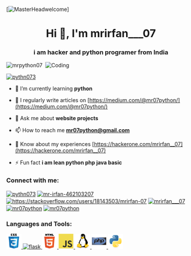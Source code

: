 [![MasterHead](https://t3.ftcdn.net/jpg/05/00/17/44/240_F_500174431_O5euXSmpriL6EWcI7se1siHrkNPJ9Z9i.jpg)welcome]
<h1 align="center">Hi 👋, I'm mrirfan___07</h1>
<h3 align="center">i am hacker and python programer from India</h3>
<img align="right" alt="Coding" width="400" src="https://t3.ftcdn.net/jpg/04/06/44/06/240_F_406440606_qroAwIwm1eKvqNDKYsZcgKzRCLkYrymY.jpg">

<p align="left"> <img src="https://komarev.com/ghpvc/?username=mrpython07&label=Profile%20views&color=0e75b6&style=flat" alt="mrpython07" /> </p>

<p align="left"> <a href="https://twitter.com/pythn073" target="blank"><img src="https://img.shields.io/twitter/follow/pythn073?logo=twitter&style=for-the-badge" alt="pythn073" /></a> </p>

- 🌱 I’m currently learning **python**

- 📝 I regularly write articles on [https://medium.com/@mr07python/](https://medium.com/@mr07python/)

- 💬 Ask me about **website projects**

- 📫 How to reach me **mr07python@gmail.com**

- 📄 Know about my experiences [https://hackerone.com/mrirfan__07](https://hackerone.com/mrirfan__07)

- ⚡ Fun fact **i am lean python php java basic**

<h3 align="left">Connect with me:</h3>
<p align="left">
<a href="https://twitter.com/pythn073" target="blank"><img align="center" src="https://raw.githubusercontent.com/rahuldkjain/github-profile-readme-generator/master/src/images/icons/Social/twitter.svg" alt="pythn073" height="30" width="40" /></a>
<a href="https://linkedin.com/in/mr-irfan-462103207" target="blank"><img align="center" src="https://raw.githubusercontent.com/rahuldkjain/github-profile-readme-generator/master/src/images/icons/Social/linked-in-alt.svg" alt="mr-irfan-462103207" height="30" width="40" /></a>
<a href="https://stackoverflow.com/users/https://stackoverflow.com/users/18143503/mrirfan-07" target="blank"><img align="center" src="https://raw.githubusercontent.com/rahuldkjain/github-profile-readme-generator/master/src/images/icons/Social/stack-overflow.svg" alt="https://stackoverflow.com/users/18143503/mrirfan-07" height="30" width="40" /></a>
<a href="https://instagram.com/mrirfan___07" target="blank"><img align="center" src="https://raw.githubusercontent.com/rahuldkjain/github-profile-readme-generator/master/src/images/icons/Social/instagram.svg" alt="mrirfan___07" height="30" width="40" /></a>
<a href="https://medium.com/mr07python" target="blank"><img align="center" src="https://raw.githubusercontent.com/rahuldkjain/github-profile-readme-generator/master/src/images/icons/Social/medium.svg" alt="mr07python" height="30" width="40" /></a>
<a href="https://auth.geeksforgeeks.org/user/mr07python" target="blank"><img align="center" src="https://raw.githubusercontent.com/rahuldkjain/github-profile-readme-generator/master/src/images/icons/Social/geeks-for-geeks.svg" alt="mr07python" height="30" width="40" /></a>
</p>

<h3 align="left">Languages and Tools:</h3>
<p align="left"> <a href="https://www.w3schools.com/css/" target="_blank" rel="noreferrer"> <img src="https://raw.githubusercontent.com/devicons/devicon/master/icons/css3/css3-original-wordmark.svg" alt="css3" width="40" height="40"/> </a> <a href="https://flask.palletsprojects.com/" target="_blank" rel="noreferrer"> <img src="https://www.vectorlogo.zone/logos/pocoo_flask/pocoo_flask-icon.svg" alt="flask" width="40" height="40"/> </a> <a href="https://www.w3.org/html/" target="_blank" rel="noreferrer"> <img src="https://raw.githubusercontent.com/devicons/devicon/master/icons/html5/html5-original-wordmark.svg" alt="html5" width="40" height="40"/> </a> <a href="https://developer.mozilla.org/en-US/docs/Web/JavaScript" target="_blank" rel="noreferrer"> <img src="https://raw.githubusercontent.com/devicons/devicon/master/icons/javascript/javascript-original.svg" alt="javascript" width="40" height="40"/> </a> <a href="https://www.linux.org/" target="_blank" rel="noreferrer"> <img src="https://raw.githubusercontent.com/devicons/devicon/master/icons/linux/linux-original.svg" alt="linux" width="40" height="40"/> </a> <a href="https://www.php.net" target="_blank" rel="noreferrer"> <img src="https://raw.githubusercontent.com/devicons/devicon/master/icons/php/php-original.svg" alt="php" width="40" height="40"/> </a> <a href="https://www.python.org" target="_blank" rel="noreferrer"> <img src="https://raw.githubusercontent.com/devicons/devicon/master/icons/python/python-original.svg" alt="python" width="40" height="40"/> </a> </p>

<!-- <p><img align="left" src="https://github-readme-stats.vercel.app/api/top-langs?username=mrirfan___07&show_icons=true&locale=en&layout=compact" alt="mrpython07" /></p>

<p>&nbsp;<img align="center" src="https://github-readme-stats.vercel.app/api?username=mrirfan___07&show_icons=true&locale=en" alt="mrpython07" /></p>

<p><img align="center" src="https://github-readme-streak-stats.herokuapp.com/?user=mrirfan___07&" alt="mrpython07" /></p> -->

